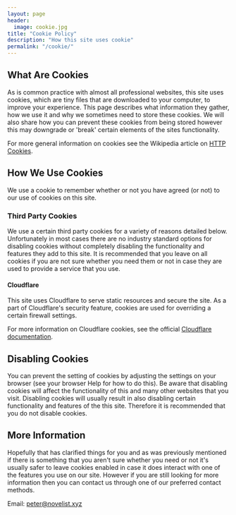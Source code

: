 ```yaml
---
layout: page
header:
  image: cookie.jpg
title: "Cookie Policy"
description: "How this site uses cookie"
permalink: "/cookie/"
---
```


## What Are Cookies

As is common practice with almost all professional websites, this site uses cookies, which are tiny files that are downloaded to your computer, to improve your experience. This page describes what information they gather, how we use it and why we sometimes need to store these cookies. We will also share how you can prevent these cookies from being stored however this may downgrade or 'break' certain elements of the sites functionality.

For more general information on cookies see the Wikipedia article on [HTTP Cookies](https://en.wikipedia.org/wiki/HTTP_cookie).

## How We Use Cookies

We use a cookie to remember whether or not you have agreed (or not) to our use of cookies on this site.

### Third Party Cookies

We use a certain third party cookies for a variety of reasons detailed below. Unfortunately in most cases there are no industry standard options for disabling cookies without completely disabling the functionality and features they add to this site. It is recommended that you leave on all cookies if you are not sure whether you need them or not in case they are used to provide a service that you use.

#### Cloudflare

This site uses Cloudflare to serve static resources and secure the site. As a part of Cloudflare's security feature, cookies are used for overriding a certain firewall settings.

For more information on Cloudflare cookies, see the official [Cloudflare documentation](https://support.cloudflare.com/hc/en-us/articles/200170156-What-does-the-CloudFlare-cfduid-cookie-do-).


## Disabling Cookies

You can prevent the setting of cookies by adjusting the settings on your browser (see your browser Help for how to do this). Be aware that disabling cookies will affect the functionality of this and many other websites that you visit. Disabling cookies will usually result in also disabling certain functionality and features of the this site. Therefore it is recommended that you do not disable cookies.


## More Information

Hopefully that has clarified things for you and as was previously mentioned if there is something that you aren't sure whether you need or not it's usually safer to leave cookies enabled in case it does interact with one of the features you use on our site. However if you are still looking for more information then you can contact us through one of our preferred contact methods.

Email: [peter@novelist.xyz](mailto:peter@novelist.xyz)
